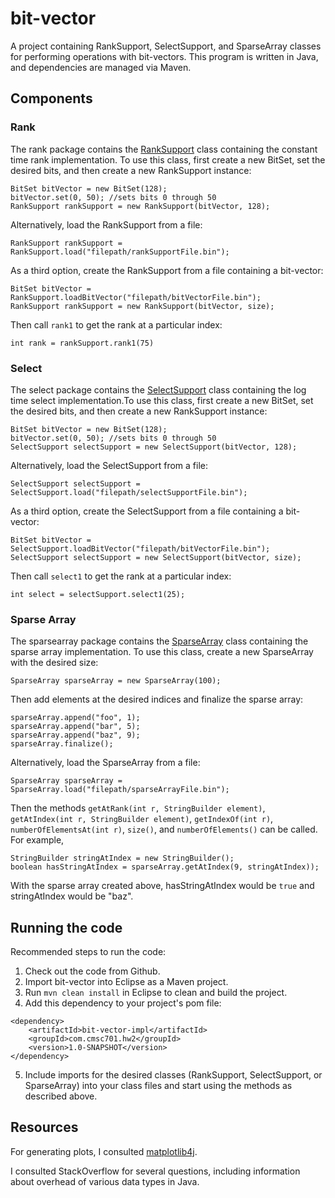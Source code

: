 # bit-vector

A project containing RankSupport, SelectSupport, and SparseArray classes for performing operations with bit-vectors. This program is written in Java, and dependencies are managed via Maven.

## Components

### Rank
The rank package contains the [RankSupport](/bit-vector-impl/src/main/java/rank/RankSupport.java) class containing the constant time rank implementation. To use this class, first create a new BitSet, set the desired bits, and then create a new RankSupport instance:
```
BitSet bitVector = new BitSet(128);
bitVector.set(0, 50); //sets bits 0 through 50
RankSupport rankSupport = new RankSupport(bitVector, 128);
```
Alternatively, load the RankSupport from a file:
```
RankSupport rankSupport = RankSupport.load("filepath/rankSupportFile.bin");
```
As a third option, create the RankSupport from a file containing a bit-vector:
```
BitSet bitVector = RankSupport.loadBitVector("filepath/bitVectorFile.bin");
RankSupport rankSupport = new RankSupport(bitVector, size);
```

Then call `rank1` to get the rank at a particular index:
```
int rank = rankSupport.rank1(75)
```

### Select
The select package contains the [SelectSupport](/bit-vector-impl/src/main/java/select/SelectSupport.java) class containing the log time select implementation.To use this class, first create a new BitSet, set the desired bits, and then create a new RankSupport instance:
```
BitSet bitVector = new BitSet(128);
bitVector.set(0, 50); //sets bits 0 through 50
SelectSupport selectSupport = new SelectSupport(bitVector, 128);
```
Alternatively, load the SelectSupport from a file:
```
SelectSupport selectSupport = SelectSupport.load("filepath/selectSupportFile.bin");
```
As a third option, create the SelectSupport from a file containing a bit-vector:
```
BitSet bitVector = SelectSupport.loadBitVector("filepath/bitVectorFile.bin");
SelectSupport selectSupport = new SelectSupport(bitVector, size);
```

Then call `select1` to get the rank at a particular index:
```
int select = selectSupport.select1(25);
```

### Sparse Array
The sparsearray package contains the [SparseArray](/bit-vector-impl/src/main/java/sparsearray/SparseArray.java) class containing the sparse array implementation. To use this class, create a new SparseArray with the desired size:
```
SparseArray sparseArray = new SparseArray(100);
```
Then add elements at the desired indices and finalize the sparse array:
```
sparseArray.append("foo", 1);
sparseArray.append("bar", 5);
sparseArray.append("baz", 9);
sparseArray.finalize();
```
Alternatively, load the SparseArray from a file:
```
SparseArray sparseArray = SparseArray.load("filepath/sparseArrayFile.bin");
```

Then the methods `getAtRank(int r, StringBuilder element)`, `getAtIndex(int r, StringBuilder element)`, `getIndexOf(int r)`, `numberOfElementsAt(int r)`, `size()`, and `numberOfElements()` can be called. For example,
```
StringBuilder stringAtIndex = new StringBuilder();
boolean hasStringAtIndex = sparseArray.getAtIndex(9, stringAtIndex));
```
With the sparse array created above, hasStringAtIndex would be `true` and stringAtIndex would be "baz".

## Running the code
Recommended steps to run the code:

1. Check out the code from Github.
2. Import bit-vector into Eclipse as a Maven project.
3. Run `mvn clean install` in Eclipse to clean and build the project.
4. Add this dependency to your project's pom file:
```
<dependency>
    <artifactId>bit-vector-impl</artifactId>
    <groupId>com.cmsc701.hw2</groupId>
    <version>1.0-SNAPSHOT</version>
</dependency>
```
5. Include imports for the desired classes (RankSupport, SelectSupport, or SparseArray) into your class files and start using the methods as described above.

## Resources
For generating plots, I consulted [matplotlib4j](https://github.com/sh0nk/matplotlib4j).

I consulted StackOverflow for several questions, including information about overhead of various data types in Java.
